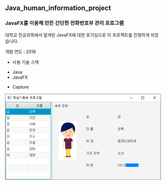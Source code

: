 <h2>Java_human_information_project</h2>

<h3>JavaFX를 이용해 만든 간단한 전화번호부 관리 프로그램</h3>
<p>대학교 전공과목에서 알게된 JavaFX에 대한 호기심으로 이 프로젝트를 진행하게 되었습니다.</p>


  <bold>개발 연도 : 2016</bold>

* 사용 기술 스택 
- Java
- JavaFX

* Capture
<img src="https://github.com/ksm1538/projectImagesRepo/blob/main/Java_human_information_project/main.png"/>
